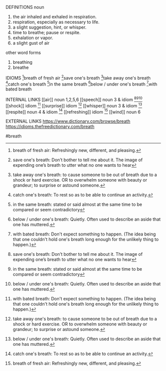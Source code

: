 DEFINITIONS
noun
1. the air inhaled and exhaled in respiration.
2. respiration, especially as necessary to life.
3. a slight suggestion, hint, or whisper.
4. time to breathe; pause or respite.
5. exhalation or vapor.
6. a slight gust of air

other word forms
1. breathing
2. breathe

IDIOMS
[^1]breath of fresh air
[^2]save one's breath
[^3]take away one's breath
[^4]catch one's breath
[^5]in the same breath
[^6]below / under one's breath
[^7]with bated breath

INTERNAL LINKS
[[air]] noun 1,2,5,6
[[speech]] noun 3 & idiom [^2][^5][^6]
[[shock]] idiom [^7]
[[surprise]] idiom [^3]
[[whisper]] noun 3 & idiom [^6]
[[respite]] noun 4 & idiom [^4]
[[refreshing]] idiom [^1]
[[wind]] noun 6

EXTERNAL LINKS
https://www.dictionary.com/browse/breath
https://idioms.thefreedictionary.com/breath

#breath

[^1]: breath of fresh air: Refreshingly new, different, and pleasing.

[^2]: save one's breath: Don’t bother to tell me about it. The image of expending one’s breath to utter what no one wants to hear

[^3]: take away one's breath: to cause someone to be out of breath due to a shock or hard exercise. OR  to overwhelm someone with beauty or grandeur; to surprise or astound someone.

[^4]: catch one's breath: To rest so as to be able to continue an activity.

[^5]: in the same breath: stated or said almost at the same time to be compared or seem contradictory

[^6]: below / under one's breath: Quietly. Often used to describe an aside that one has muttered.

[^7]: with bated breath: Don't expect something to happen. (The idea being that one couldn't hold one's breath long enough for the unlikely thing to happen.)
